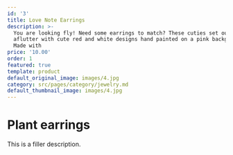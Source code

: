 ```yaml
---
id: '3'
title: Love Note Earrings
description: >-
  You are looking fly! Need some earrings to match? These cuties set our hearts
  aflutter with cute red and white designs hand painted on a pink background. 
  Made with 
price: '10.00'
order: 1
featured: true
template: product
default_original_image: images/4.jpg
category: src/pages/category/jewelry.md
default_thumbnail_image: images/4.jpg
---
```

# Plant earrings

This is a filler description.

